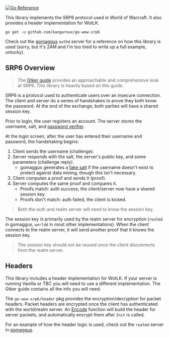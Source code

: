 [![Go Reference](https://pkg.go.dev/badge/github.com/kangaroux/go-wow-srp6.svg)](https://pkg.go.dev/github.com/kangaroux/go-wow-srp6)

This library implements the SRP6 protocol used in World of Warcraft. It also provides a header implementation for WotLK.

```
go get -u github.com/kangaroux/go-wow-srp6
```

Check out the [gomaggus](https://github.com/Kangaroux/gomaggus) `authd` server for a reference on how this library is used (sorry, but it's 2AM and I'm too tired to write up a full example, unlucky).

## SRP6 Overview

> The [Gtker guide](https://gtker.com/implementation-guide-for-the-world-of-warcraft-flavor-of-srp6/#srp6-overview) provides an approachable and comprehensive look at SRP6. This library is heavily based on this guide.

SRP6 is a protocol used to authenticate users over an insecure connection. The client and server do a series of handshakes to prove they both know the password. At the end of the exchange, both parties will have a shared session key.

Prior to login, the user registers an account. The server stores the username, salt, and [password verifier](https://pkg.go.dev/github.com/kangaroux/go-wow-srp6#PasswordVerifier).

At the login screen, after the user has entered their username and password, the handshaking begins:

1. Client sends the username (challenge).
2. Server responds with the salt, the server's public key, and some parameters (challenge reply).
   - gomaggus generates a [fake salt](https://github.com/Kangaroux/gomaggus/blob/c9ab77cc471056992db0e9ae48071b74878cf728/authd/handler/loginchallenge.go#L80) if the username doesn't exist to protect against data mining, though this isn't necessary.
3. Client computes a proof and sends it (proof).
4. Server computes the same proof and compares it.
   - Proofs match: auth success, the client/server now have a shared session key.
   - Proofs don't match: auth failed, the client is kicked.

> Both the auth and realm server will need to know the session key.

The session key is primarily used by the realm server for encryption (`realmd` in gomaggus, `worldd` in most other implementations). When the client connects to the realm server, it will send another proof that it knows the session key.

> The session key should not be reused once the client disconnects from the realm server.

## Headers

This library includes a header implementation for WotLK. If your server is running Vanilla or TBC you will need to use a different implementation. The Gtker guide contains all the info you will need.

The `go-wow-srp6/header` pkg provides the encryption/decryption for packet headers. Packet headers are encrypted once the client has authenticated with the world/realm server. An [Encode](https://pkg.go.dev/github.com/kangaroux/go-wow-srp6/header#Encode) function will build the header for server packets, and automatically encrypt them after `Init` is called.

For an example of how the header logic is used, check out the `realmd` server in [gomaggus](https://github.com/Kangaroux/gomaggus).
